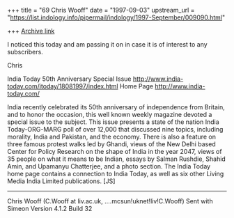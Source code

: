 +++
title = "69 Chris Wooff"
date = "1997-09-03"
upstream_url = "https://list.indology.info/pipermail/indology/1997-September/009090.html"

+++
[Archive link](https://list.indology.info/pipermail/indology/1997-September/009090.html)

I noticed this today and am passing it on in case it is of interest to any subscribers.

Chris

India Today 50th Anniversary Special Issue
http://www.india-today.com/itoday/18081997/index.html
Home Page
http://www.india-today.com/

India recently celebrated its 50th anniversary of independence from Britain, and to 
honor the occasion, this well known weekly magazine devoted a special issue to the 
subject. This issue presents a state of the nation India Today-ORG-MARG poll of over 
12,000 that discussed nine topics, including morality, India and Pakistan, and the 
economy. There is also a feature on three famous protest walks led by Ghandi, views 
of the New Delhi based Center for Policy Research on the shape of India in the year 
2047, views of 35 people on what it means to be Indian, essays by Salman Rushdie, Shahid 
Amin, and Upamanyu Chatterjee, and a photo section. The India Today home page contains a 
connection to India Today, as well as six other Living Media India Limited publications. 
[JS] 

------------------------------------------------------------
Chris Wooff (C.Wooff at liv.ac.uk, ....mcsun!uknet!liv!C.Wooff) 
Sent with Simeon Version 4.1.2 Build 32





